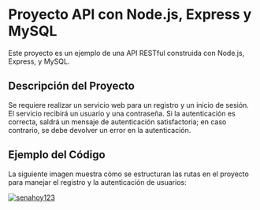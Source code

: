 # Proyecto API con Node.js, Express y MySQL

Este proyecto es un ejemplo de una API RESTful construida con Node.js, Express, y MySQL.

## Descripción del Proyecto

Se requiere realizar un servicio web para un registro y un inicio de sesión. El servicio recibirá un usuario y una contraseña. Si la autenticación es correcta, saldrá un mensaje de autenticación satisfactoria; en caso contrario, se debe devolver un error en la autenticación.

## Ejemplo del Código

La siguiente imagen muestra cómo se estructuran las rutas en el proyecto para manejar el registro y la autenticación de usuarios:

<a href="https://ibb.co/4TJ2w20"><img src="https://i.ibb.co/1qbMYM4/senahoy123.png" alt="senahoy123" border="0"></a>

